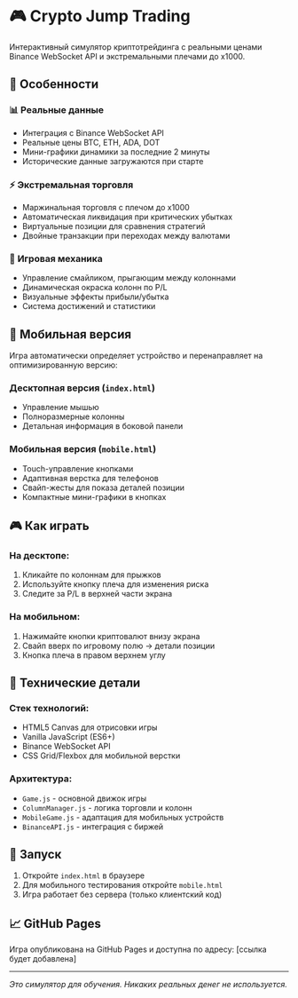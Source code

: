 # 🎮 Crypto Jump Trading

Интерактивный симулятор криптотрейдинга с реальными ценами Binance WebSocket API и экстремальными плечами до x1000.

## 🚀 Особенности

### 📊 **Реальные данные**
- Интеграция с Binance WebSocket API
- Реальные цены BTC, ETH, ADA, DOT
- Мини-графики динамики за последние 2 минуты
- Исторические данные загружаются при старте

### ⚡ **Экстремальная торговля**
- Маржинальная торговля с плечом до x1000
- Автоматическая ликвидация при критических убытках
- Виртуальные позиции для сравнения стратегий
- Двойные транзакции при переходах между валютами

### 🎯 **Игровая механика**
- Управление смайликом, прыгающим между колоннами
- Динамическая окраска колонн по P/L
- Визуальные эффекты прибыли/убытка
- Система достижений и статистики

## 📱 Мобильная версия

Игра автоматически определяет устройство и перенаправляет на оптимизированную версию:

### **Десктопная версия** (`index.html`)
- Управление мышью
- Полноразмерные колонны
- Детальная информация в боковой панели

### **Мобильная версия** (`mobile.html`)
- Touch-управление кнопками
- Адаптивная верстка для телефонов
- Свайп-жесты для показа деталей позиции
- Компактные мини-графики в кнопках

## 🎮 Как играть

### **На десктопе:**
1. Кликайте по колоннам для прыжков
2. Используйте кнопку плеча для изменения риска
3. Следите за P/L в верхней части экрана

### **На мобильном:**
1. Нажимайте кнопки криптовалют внизу экрана
2. Свайп вверх по игровому полю → детали позиции
3. Кнопка плеча в правом верхнем углу

## 🔧 Технические детали

### **Стек технологий:**
- HTML5 Canvas для отрисовки игры
- Vanilla JavaScript (ES6+)
- Binance WebSocket API
- CSS Grid/Flexbox для мобильной верстки

### **Архитектура:**
- `Game.js` - основной движок игры
- `ColumnManager.js` - логика торговли и колонн
- `MobileGame.js` - адаптация для мобильных устройств
- `BinanceAPI.js` - интеграция с биржей

## 🚀 Запуск

1. Откройте `index.html` в браузере
2. Для мобильного тестирования откройте `mobile.html`
3. Игра работает без сервера (только клиентский код)

## 📈 GitHub Pages

Игра опубликована на GitHub Pages и доступна по адресу: [ссылка будет добавлена]

---

*Это симулятор для обучения. Никаких реальных денег не используется.*